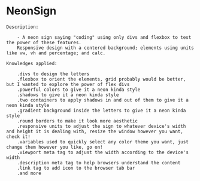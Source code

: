 # NeonSign
    Description:

        - A neon sign saying "coding" using only divs and flexbox to test the power of these features.
        Responsive design with a centered background; elements using units like vw, vh and percentage; and calc. 
        
    Knowledges applied:

        .divs to design the letters
        .flexbox to orient the elements, grid probably would be better, but I wanted to explore the power of flex divs
        .powerful colors to give it a neon kinda style
        .shadows to give it a neon kinda style
        .two containers to apply shadows in and out of them to give it a neon kinda style
        .gradient background inside the letters to give it a neon kinda style
        .round borders to make it look more aesthetic
        .responsive units to adjust the sign to whatever device's width and height it is dealing with, resize the window however you want, check it!
        .variables used to quickly select any color theme you want, just change them however you like, go on!
        .viewport meta tag to adjust the width according to the device's width
        .description meta tag to help browsers understand the content
        .link tag to add icon to the browser tab bar
        .and more